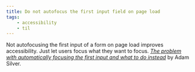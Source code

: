 ```yaml
---
title: Do not autofocus the first input field on page load
tags:
    - accessibility
    - til
---
```

Not autofocusing the first input of a form on page load improves accessibility. Just let users focus what they want to focus.  [<cite>The problem with automatically focusing the first input and what to do instead</cite>](https://adamsilver.io/blog/the-problem-with-automatically-focusing-the-first-input-and-what-to-do-instead/) by Adam Silver.
